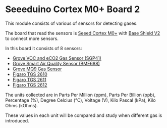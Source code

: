 # Seeeduino Cortex M0+ Board 2
This module consists of various of sensors for detecting gases. 

The board that read the sensors is [Seeed Cortex M0+](https://wiki.seeedstudio.com/Seeeduino-Cortex-M0/) with [Base Shield V2](https://wiki.seeedstudio.com/Base_Shield_V2/) to connect more sensors. 

In this board it consists of 8 sensors:
- [Grove VOC and eCO2 Gas Sensor (SGP41)](https://wiki.seeedstudio.com/grove-smart-air-quality-sensor-sgp41/)
- [Grove Smart Air Quality Sensor (BME688)](https://www.seeedstudio.com/Grove-Gas-Sensor-BME688-p-5478.html)
- [Grove MQ9 Gas Sensor](https://wiki.seeedstudio.com/Grove-Gas_Sensor-MQ9/)
- [Figaro TGS 2610](https://www.figarosensor.com/product/entry/tgs2610-d00.html)
- [Figaro TGS 2611](https://www.figarosensor.com/product/entry/tgs2611-e00.html)
- [Figaro TGS 2612](https://www.figarosensor.com/product/entry/tgs2612-D00.html)

The units collected are in Parts Per Million (ppm), Parts Per Billion (ppb), Percentage (%), Degree Celcius (°C), Voltage (V), Kilo Pascal (kPa), Kilo Ohms (kOhms).

These values in each unit will be compared and study when different gas is introduced.